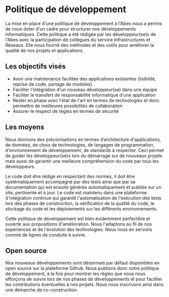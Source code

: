 # Politique de développement

La mise en place d'une politique de développement à l'Abes nous a permis de nous doter d'un cadre pour structurer nos développements informatiques. Cette politique a été rédigée par les développeur(se)s de l'Abes avec la participation de collègues du service Infrastructures et Réseaux. Elle nous fournit des méthodes et des outils pour améliorer la qualité de nos projets et applications.

## Les objectifs visés

* Avoir une maintenance facilitée des applications existantes (lisibilité, reprise de code, partage de modules)
* Faciliter l'intégration d'un nouveau développeur(se) dans une équipe
* Faciliter le transfert de responsabilité informatique d'une application
* Rester en phase avec l'état de l'art en termes de technologies et donc permettre de meilleures possibilités de collaboration
* Assurer le respect de règles en termes de sécurité

## Les moyens

Nous donnons des préconisations en termes d’architecture d'applications, de données, de choix de technologies, de langages de programmation, d'environnement de développement, de standards à respecter. Ceci permet de guider les développeur(se)s lors du démarrage sur de nouveaux projets mais aussi de garantir une meilleure compréhension du code par tous les développeurs.

Le code doit être rédigé en respectant des normes, il doit être systématiquement accompagné par des tests ainsi que par sa documentation qui est ensuite générée automatiquement et publiée sur un site, pertinente et à jour. Le code est maintenu dans une plateforme d'intégration continue qui garantit l'automatisation de l'exécution des tests lors des phases de construction, la vérification de la qualité du code, le stockage du code et les déploiements sur les différents environnements.

Cette politique de développement est bien évidemment perfectible et ouverte aux propositions d'amélioration. Nous l'adaptons au fil de nos expériences et de l'évolution des technologies. Nous nous en servons comme de lignes de conduite à suivre.

## Open source 

Nos nouveaux développements sont désormais par défaut disponibles en open source sur la plateforme Github. Nous publions donc notre politique de développement, à la fois pour montrer les règles que nous nous efforçons de suivre lors de nos phases de développements et pour faciliter les contributions éventuelles à nos projets. Nous nous inscrivons ainsi dans une démarche de co-construction.

